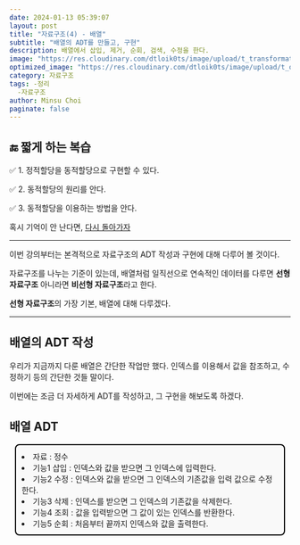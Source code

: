 ```yaml
---
date: 2024-01-13 05:39:07
layout: post
title: "자료구조(4) - 배열"
subtitle: "배열의 ADT를 만들고, 구현"
description: 배열에서 삽입, 제거, 순회, 검색, 수정을 한다.
image: "https://res.cloudinary.com/dtloik0ts/image/upload/t_transformation/v1704821720/data_structure_yoppg7.png"
optimized_image: "https://res.cloudinary.com/dtloik0ts/image/upload/t_opt/v1704821720/data_structure_yoppg7.png"
category: 자료구조
tags: -정리
  -자료구조
author: Minsu Choi
paginate: false
---
```


<h2>🔚 짧게 하는 복습</h2>

✅ 1. 정적할당을 동적할당으로 구현할 수 있다.

✅ 2. 동적할당의 원리를 안다.

✅ 3. 동적할당을 이용하는 방법을 안다.

혹시 기억이 안 난다면, <u><a href = "/자료구조(3)-동적-할당과-원리/"> 다시 돌아가자</a></u>

---

이번 강의부터는 본격적으로 자료구조의 ADT 작성과 구현에 대해 다루어 볼 것이다.

자료구조를 나누는 기준이 있는데, 배열처럼 일직선으로 연속적인 데이터를 다루면 **선형 자료구조** 아니라면 **비선형 자료구조**라고 한다.

**선형 자료구조**의 가장 기본, 배열에 대해 다루겠다.

---

## 배열의 ADT 작성

우리가 지금까지 다룬 배열은 간단한 작업만 했다. 인덱스를 이용해서 값을 참조하고, 수정하기 등의 간단한 것들 말이다.

이번에는 조금 더 자세하게 ADT를 작성하고, 그 구현을 해보도록 하겠다.

<h2>배열 ADT</h2>

<div style="border: 2px solid black; padding: 10px; margin: 10px; background-color: #f9f9f9; border-radius: 8px;">
  <li>자료 : 정수</li>
  <li>기능1 삽입 : 인덱스와 값을 받으면 그 인덱스에 입력한다.</li>
  <li>기능2 수정 : 인덱스와 값을 받으면 그 인덱스의 기존값을 입력 값으로 수정한다.</li>
  <li>기능3 삭제 : 인덱스를 받으면 그 인덱스의 기존값을 삭제한다.</li>
  <li>기능4 조회 : 값을 입력받으면 그 값이 있는 인덱스를 반환한다.</li>
  <li>기능5 순회 : 처음부터 끝까지 인덱스와 값을 출력한다.</li>
</div>

